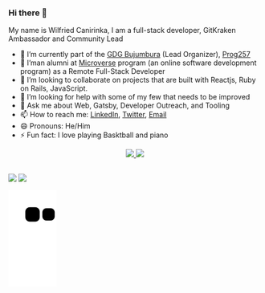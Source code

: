 ### Hi there 👋

My name is Wilfried Canirinka, I am a full-stack developer, GitKraken Ambassador and Community Lead

- 🔭 I’m currently part of the [GDG Bujumbura](https://gdg-bujumbura.web.app/) (Lead Organizer), [Prog257](https://www.prog257.com/)
- 🌱 I’man alumni at [Microverse](https://www.microverse.org/) program (an online software development program) as a Remote Full-Stack Developer
- 👯 I’m looking to collaborate on projects that are built with Reactjs, Ruby on Rails, JavaScript.
- 🤔 I’m looking for help with some of my few that needs to be improved
- 💬 Ask me about Web, Gatsby, Developer Outreach, and Tooling
- 📫 How to reach me: [LinkedIn](https://www.linkedin.com/in/wilfried-canirinka/), [Twitter](https://twitter.com/WCanirinka), [Email](canirinkawilfried@gmail.com)
- 😄 Pronouns: He/Him
- ⚡ Fun fact: I love playing Basktball and piano

<div align="center">
  <a href="https://github.com/WCanirinka">
  <img height="180em" src="https://github-readme-stats.vercel.app/api?username=gatarelib&show_icons=true&theme=dark&include_all_commits=true&count_private=true" />
  <img height="180em" src="https://github-readme-stats.vercel.app/api/top-langs/?username=WCanirinka&layout=compact&langs_count=7&theme=dark" />
</div>

##
 
<div>
  <a href="https://www.linkedin.com/in/WCanirinka"><img src="https://img.shields.io/badge/linkedin-%230077B5.svg?style=for-the-badge&logo=linkedin&logoColor=white"></a>
  <a href="mailto:canirinkawilfried@gmail.com"><img src="https://img.shields.io/badge/Gmail-D14836?style=for-the-badge&logo=gmail&logoColor=white"></a>
</div>

![Snake animation](https://github.com/WCanirinka/WCanirinka/blob/output/github-contribution-grid-snake.svg)
